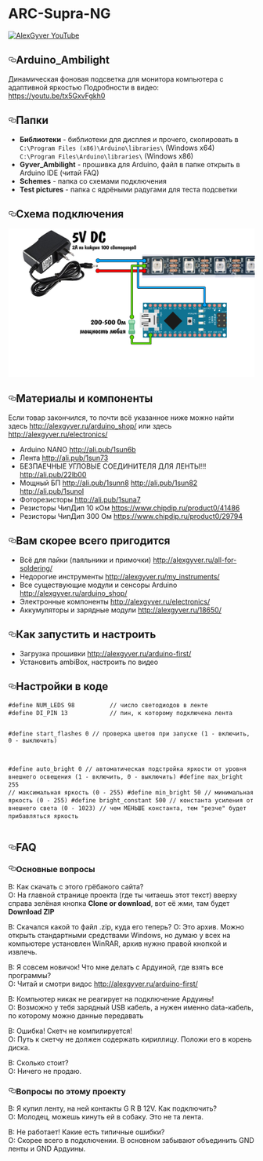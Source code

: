# ARC-Supra-NG
<article class="markdown-body entry-content" itemprop="text"><p><a href="https://www.youtube.com/channel/UCgtAOyEQdAyjvm9ATCi_Aig?sub_confirmation=1" rel="nofollow"><img src="https://camo.githubusercontent.com/3d9a184a2ad76578e3b5f55b594cd5ccc650cf5e/687474703a2f2f616c657867797665722e72752f6769745f62616e6e65722e6a7067" alt="AlexGyver YouTube" data-canonical-src="http://alexgyver.ru/git_banner.jpg" style="max-width:100%;"></a></p>
<h1><a id="user-content-arduino_ambilight" class="anchor" aria-hidden="true" href="#arduino_ambilight"><svg class="octicon octicon-link" viewBox="0 0 16 16" version="1.1" width="16" height="16" aria-hidden="true"><path fill-rule="evenodd" d="M4 9h1v1H4c-1.5 0-3-1.69-3-3.5S2.55 3 4 3h4c1.45 0 3 1.69 3 3.5 0 1.41-.91 2.72-2 3.25V8.59c.58-.45 1-1.27 1-2.09C10 5.22 8.98 4 8 4H4c-.98 0-2 1.22-2 2.5S3 9 4 9zm9-3h-1v1h1c1 0 2 1.22 2 2.5S13.98 12 13 12H9c-.98 0-2-1.22-2-2.5 0-.83.42-1.64 1-2.09V6.25c-1.09.53-2 1.84-2 3.25C6 11.31 7.55 13 9 13h4c1.45 0 3-1.69 3-3.5S14.5 6 13 6z"></path></svg></a>Arduino_Ambilight</h1>
<p>Динамическая фоновая подсветка для монитора компьютера с адаптивной яркостью
Подробности в видео: <a href="https://youtu.be/tx5GxvFgkh0" rel="nofollow">https://youtu.be/tx5GxvFgkh0</a></p>
<h2><a id="user-content-Папки" class="anchor" aria-hidden="true" href="#Папки"><svg class="octicon octicon-link" viewBox="0 0 16 16" version="1.1" width="16" height="16" aria-hidden="true"><path fill-rule="evenodd" d="M4 9h1v1H4c-1.5 0-3-1.69-3-3.5S2.55 3 4 3h4c1.45 0 3 1.69 3 3.5 0 1.41-.91 2.72-2 3.25V8.59c.58-.45 1-1.27 1-2.09C10 5.22 8.98 4 8 4H4c-.98 0-2 1.22-2 2.5S3 9 4 9zm9-3h-1v1h1c1 0 2 1.22 2 2.5S13.98 12 13 12H9c-.98 0-2-1.22-2-2.5 0-.83.42-1.64 1-2.09V6.25c-1.09.53-2 1.84-2 3.25C6 11.31 7.55 13 9 13h4c1.45 0 3-1.69 3-3.5S14.5 6 13 6z"></path></svg></a>Папки</h2>
<ul>
<li><strong>Библиотеки</strong> - библиотеки для дисплея и прочего, скопировать в<br>
<code>C:\Program Files (x86)\Arduino\libraries\</code> (Windows x64)<br>
<code>C:\Program Files\Arduino\libraries\</code> (Windows x86)</li>
<li><strong>Gyver_Ambilight</strong> - прошивка для Arduino, файл в папке открыть в Arduino IDE (читай FAQ)</li>
<li><strong>Schemes</strong> - папка со схемами подключения</li>
<li><strong>Test pictures</strong> - папка с ядрёными радугами для теста подсветки</li>
</ul>
<h2><a id="user-content-Схема-подключения" class="anchor" aria-hidden="true" href="#Схема-подключения"><svg class="octicon octicon-link" viewBox="0 0 16 16" version="1.1" width="16" height="16" aria-hidden="true"><path fill-rule="evenodd" d="M4 9h1v1H4c-1.5 0-3-1.69-3-3.5S2.55 3 4 3h4c1.45 0 3 1.69 3 3.5 0 1.41-.91 2.72-2 3.25V8.59c.58-.45 1-1.27 1-2.09C10 5.22 8.98 4 8 4H4c-.98 0-2 1.22-2 2.5S3 9 4 9zm9-3h-1v1h1c1 0 2 1.22 2 2.5S13.98 12 13 12H9c-.98 0-2-1.22-2-2.5 0-.83.42-1.64 1-2.09V6.25c-1.09.53-2 1.84-2 3.25C6 11.31 7.55 13 9 13h4c1.45 0 3-1.69 3-3.5S14.5 6 13 6z"></path></svg></a>Схема подключения</h2>
<p><a target="_blank" href="https://github.com/AlexGyver/Arduino_Ambilight/blob/master/Schemes/pc.jpg"><img src="https://github.com/AlexGyver/Arduino_Ambilight/raw/master/Schemes/pc.jpg" alt="СХЕМА" style="max-width:100%;"></a></p>
<h2><a id="user-content-Материалы-и-компоненты" class="anchor" aria-hidden="true" href="#Материалы-и-компоненты"><svg class="octicon octicon-link" viewBox="0 0 16 16" version="1.1" width="16" height="16" aria-hidden="true"><path fill-rule="evenodd" d="M4 9h1v1H4c-1.5 0-3-1.69-3-3.5S2.55 3 4 3h4c1.45 0 3 1.69 3 3.5 0 1.41-.91 2.72-2 3.25V8.59c.58-.45 1-1.27 1-2.09C10 5.22 8.98 4 8 4H4c-.98 0-2 1.22-2 2.5S3 9 4 9zm9-3h-1v1h1c1 0 2 1.22 2 2.5S13.98 12 13 12H9c-.98 0-2-1.22-2-2.5 0-.83.42-1.64 1-2.09V6.25c-1.09.53-2 1.84-2 3.25C6 11.31 7.55 13 9 13h4c1.45 0 3-1.69 3-3.5S14.5 6 13 6z"></path></svg></a>Материалы и компоненты</h2>
<p>Если товар закончился, то почти всё указанное ниже можно найти здесь <a href="http://alexgyver.ru/arduino_shop/" rel="nofollow">http://alexgyver.ru/arduino_shop/</a> или здесь <a href="http://alexgyver.ru/electronics/" rel="nofollow">http://alexgyver.ru/electronics/</a></p>
<ul>
<li>Arduino NANO <a href="http://ali.pub/1sun6b" rel="nofollow">http://ali.pub/1sun6b</a></li>
<li>Лента <a href="http://ali.pub/1sun73" rel="nofollow">http://ali.pub/1sun73</a></li>
<li>БЕЗПАЕЧНЫЕ УГЛОВЫЕ СОЕДИНИТЕЛЯ ДЛЯ ЛЕНТЫ!!! <a href="http://ali.pub/22lb00" rel="nofollow">http://ali.pub/22lb00</a></li>
<li>Мощный БП <a href="http://ali.pub/1sunn8" rel="nofollow">http://ali.pub/1sunn8</a>  <a href="http://ali.pub/1sun82" rel="nofollow">http://ali.pub/1sun82</a>  <a href="http://ali.pub/1sunol" rel="nofollow">http://ali.pub/1sunol</a></li>
<li>Фоторезисторы <a href="http://ali.pub/1suna7" rel="nofollow">http://ali.pub/1suna7</a></li>
<li>Резисторы ЧипДип 10 кОм <a href="https://www.chipdip.ru/product0/41486" rel="nofollow">https://www.chipdip.ru/product0/41486</a></li>
<li>Резисторы ЧипДип 300 Ом <a href="https://www.chipdip.ru/product0/29794" rel="nofollow">https://www.chipdip.ru/product0/29794</a></li>
</ul>
<h2><a id="user-content-Вам-скорее-всего-пригодится" class="anchor" aria-hidden="true" href="#Вам-скорее-всего-пригодится"><svg class="octicon octicon-link" viewBox="0 0 16 16" version="1.1" width="16" height="16" aria-hidden="true"><path fill-rule="evenodd" d="M4 9h1v1H4c-1.5 0-3-1.69-3-3.5S2.55 3 4 3h4c1.45 0 3 1.69 3 3.5 0 1.41-.91 2.72-2 3.25V8.59c.58-.45 1-1.27 1-2.09C10 5.22 8.98 4 8 4H4c-.98 0-2 1.22-2 2.5S3 9 4 9zm9-3h-1v1h1c1 0 2 1.22 2 2.5S13.98 12 13 12H9c-.98 0-2-1.22-2-2.5 0-.83.42-1.64 1-2.09V6.25c-1.09.53-2 1.84-2 3.25C6 11.31 7.55 13 9 13h4c1.45 0 3-1.69 3-3.5S14.5 6 13 6z"></path></svg></a>Вам скорее всего пригодится</h2>
<ul>
<li>Всё для пайки (паяльники и примочки) <a href="http://alexgyver.ru/all-for-soldering/" rel="nofollow">http://alexgyver.ru/all-for-soldering/</a></li>
<li>Недорогие инструменты <a href="http://alexgyver.ru/my_instruments/" rel="nofollow">http://alexgyver.ru/my_instruments/</a></li>
<li>Все существующие модули и сенсоры Arduino <a href="http://alexgyver.ru/arduino_shop/" rel="nofollow">http://alexgyver.ru/arduino_shop/</a></li>
<li>Электронные компоненты <a href="http://alexgyver.ru/electronics/" rel="nofollow">http://alexgyver.ru/electronics/</a></li>
<li>Аккумуляторы и зарядные модули <a href="http://alexgyver.ru/18650/" rel="nofollow">http://alexgyver.ru/18650/</a></li>
</ul>
<h2><a id="user-content-Как-запустить-и-настроить" class="anchor" aria-hidden="true" href="#Как-запустить-и-настроить"><svg class="octicon octicon-link" viewBox="0 0 16 16" version="1.1" width="16" height="16" aria-hidden="true"><path fill-rule="evenodd" d="M4 9h1v1H4c-1.5 0-3-1.69-3-3.5S2.55 3 4 3h4c1.45 0 3 1.69 3 3.5 0 1.41-.91 2.72-2 3.25V8.59c.58-.45 1-1.27 1-2.09C10 5.22 8.98 4 8 4H4c-.98 0-2 1.22-2 2.5S3 9 4 9zm9-3h-1v1h1c1 0 2 1.22 2 2.5S13.98 12 13 12H9c-.98 0-2-1.22-2-2.5 0-.83.42-1.64 1-2.09V6.25c-1.09.53-2 1.84-2 3.25C6 11.31 7.55 13 9 13h4c1.45 0 3-1.69 3-3.5S14.5 6 13 6z"></path></svg></a>Как запустить и настроить</h2>
<ul>
<li>Загрузка прошивки <a href="http://alexgyver.ru/arduino-first/" rel="nofollow">http://alexgyver.ru/arduino-first/</a></li>
<li>Установить ambiBox, настроить по видео</li>
</ul>
<h2><a id="user-content-Настройки-в-коде" class="anchor" aria-hidden="true" href="#Настройки-в-коде"><svg class="octicon octicon-link" viewBox="0 0 16 16" version="1.1" width="16" height="16" aria-hidden="true"><path fill-rule="evenodd" d="M4 9h1v1H4c-1.5 0-3-1.69-3-3.5S2.55 3 4 3h4c1.45 0 3 1.69 3 3.5 0 1.41-.91 2.72-2 3.25V8.59c.58-.45 1-1.27 1-2.09C10 5.22 8.98 4 8 4H4c-.98 0-2 1.22-2 2.5S3 9 4 9zm9-3h-1v1h1c1 0 2 1.22 2 2.5S13.98 12 13 12H9c-.98 0-2-1.22-2-2.5 0-.83.42-1.64 1-2.09V6.25c-1.09.53-2 1.84-2 3.25C6 11.31 7.55 13 9 13h4c1.45 0 3-1.69 3-3.5S14.5 6 13 6z"></path></svg></a>Настройки в коде</h2>
<pre><code>#define NUM_LEDS 98          // число светодиодов в ленте
#define DI_PIN 13            // пин, к которому подключена лента

#define start_flashes 0      // проверка цветов при запуске (1 - включить, 0 - выключить)

#define auto_bright 0        // автоматическая подстройка яркости от уровня внешнего освещения (1 - включить, 0 - выключить)
#define max_bright 255       // максимальная яркость (0 - 255)
#define min_bright 50        // минимальная яркость (0 - 255)
#define bright_constant 500  // константа усиления от внешнего света (0 - 1023)
// чем МЕНЬШЕ константа, тем "резче" будет прибавляться яркость
</code></pre>
<h2><a id="user-content-faq" class="anchor" aria-hidden="true" href="#faq"><svg class="octicon octicon-link" viewBox="0 0 16 16" version="1.1" width="16" height="16" aria-hidden="true"><path fill-rule="evenodd" d="M4 9h1v1H4c-1.5 0-3-1.69-3-3.5S2.55 3 4 3h4c1.45 0 3 1.69 3 3.5 0 1.41-.91 2.72-2 3.25V8.59c.58-.45 1-1.27 1-2.09C10 5.22 8.98 4 8 4H4c-.98 0-2 1.22-2 2.5S3 9 4 9zm9-3h-1v1h1c1 0 2 1.22 2 2.5S13.98 12 13 12H9c-.98 0-2-1.22-2-2.5 0-.83.42-1.64 1-2.09V6.25c-1.09.53-2 1.84-2 3.25C6 11.31 7.55 13 9 13h4c1.45 0 3-1.69 3-3.5S14.5 6 13 6z"></path></svg></a>FAQ</h2>
<h3><a id="user-content-Основные-вопросы" class="anchor" aria-hidden="true" href="#Основные-вопросы"><svg class="octicon octicon-link" viewBox="0 0 16 16" version="1.1" width="16" height="16" aria-hidden="true"><path fill-rule="evenodd" d="M4 9h1v1H4c-1.5 0-3-1.69-3-3.5S2.55 3 4 3h4c1.45 0 3 1.69 3 3.5 0 1.41-.91 2.72-2 3.25V8.59c.58-.45 1-1.27 1-2.09C10 5.22 8.98 4 8 4H4c-.98 0-2 1.22-2 2.5S3 9 4 9zm9-3h-1v1h1c1 0 2 1.22 2 2.5S13.98 12 13 12H9c-.98 0-2-1.22-2-2.5 0-.83.42-1.64 1-2.09V6.25c-1.09.53-2 1.84-2 3.25C6 11.31 7.55 13 9 13h4c1.45 0 3-1.69 3-3.5S14.5 6 13 6z"></path></svg></a>Основные вопросы</h3>
<p>В: Как скачать с этого грёбаного сайта?<br>
О: На главной странице проекта (где ты читаешь этот текст) вверху справа зелёная кнопка <strong>Clone or download</strong>, вот её жми, там будет <strong>Download ZIP</strong></p>
<p>В: Скачался какой то файл .zip, куда его теперь?
О: Это архив. Можно открыть стандартными средствами Windows, но думаю у всех на компьютере установлен WinRAR, архив нужно правой кнопкой и извлечь.</p>
<p>В: Я совсем новичок! Что мне делать с Ардуиной, где взять все программы?<br>
О: Читай и смотри видос <a href="http://alexgyver.ru/arduino-first/" rel="nofollow">http://alexgyver.ru/arduino-first/</a></p>
<p>В: Компьютер никак не реагирует на подключение Ардуины!<br>
О: Возможно у тебя зарядный USB кабель, а нужен именно data-кабель, по которому можно данные передавать</p>
<p>В: Ошибка! Скетч не компилируется!<br>
О: Путь к скетчу не должен содержать кириллицу. Положи его в корень диска.</p>
<p>В: Сколько стоит?<br>
О: Ничего не продаю.</p>
<h3><a id="user-content-Вопросы-по-этому-проекту" class="anchor" aria-hidden="true" href="#Вопросы-по-этому-проекту"><svg class="octicon octicon-link" viewBox="0 0 16 16" version="1.1" width="16" height="16" aria-hidden="true"><path fill-rule="evenodd" d="M4 9h1v1H4c-1.5 0-3-1.69-3-3.5S2.55 3 4 3h4c1.45 0 3 1.69 3 3.5 0 1.41-.91 2.72-2 3.25V8.59c.58-.45 1-1.27 1-2.09C10 5.22 8.98 4 8 4H4c-.98 0-2 1.22-2 2.5S3 9 4 9zm9-3h-1v1h1c1 0 2 1.22 2 2.5S13.98 12 13 12H9c-.98 0-2-1.22-2-2.5 0-.83.42-1.64 1-2.09V6.25c-1.09.53-2 1.84-2 3.25C6 11.31 7.55 13 9 13h4c1.45 0 3-1.69 3-3.5S14.5 6 13 6z"></path></svg></a>Вопросы по этому проекту</h3>
<p>В: Я купил ленту, на ней контакты G R B 12V. Как подключить?<br>
О: Молодец, можешь кинуть ей в собаку. Это не та лента.</p>
<p>В: Не работает! Какие есть типичные ошибки?<br>
О: Скорее всего в подключении. В основном забывают объединить GND ленты и GND Ардуины.</p>
</article>
